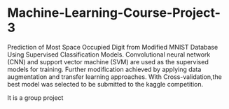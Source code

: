 # Machine-Learning-Course-Project-3
Prediction of Most Space Occupied Digit from Modified MNIST Database Using Supervised Classification Models. Convolutional neural network (CNN) and support vector machine (SVM) are used as the supervised models for training. Further modification achieved by applying data augmentation and transfer learning approaches. With Cross-validation,the best model
was selected to be submitted to the kaggle competition.

It is a group project

